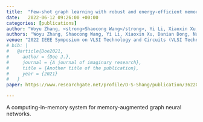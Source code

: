 ```yaml
---
title:  "Few-shot graph learning with robust and energy-efficient memory-augmented graph neural network (MAGNN) based on homogeneous computing-in-memory"
date:   2022-06-12 09:26:00 +00:00
categories: [publications]
author: "Woyu Zhang, <strong>Shaocong Wang</strong>, Yi Li, Xiaoxin Xu, Danian Dong, Nanjia Jiang, Fei Wang, Zeyu Guo, Renrui Fang, Chunmeng Dou, Kai Ni, Zhongrui Wang, Dashan Shang, Ming Liu"
authors: "Woyu Zhang, Shaocong Wang, Yi Li, Xiaoxin Xu, Danian Dong, Nanjia Jiang, Fei Wang, Zeyu Guo, Renrui Fang, Chunmeng Dou, Kai Ni, Zhongrui Wang, Dashan Shang, Ming Liu"
venue: "2022 IEEE Symposium on VLSI Technology and Circuits (VLSI Technology and Circuits)"
# bib: |
#   @article{Doe2021,
#     author = {Doe J.},
#     journal = {A journal of imaginary research},
#     title = {Another title of the publication},
#     year = {2021}
#   }
paper: https://www.researchgate.net/profile/D-S-Shang/publication/362206145_Few-shot_graph_learning_with_robust_and_energy-efficient_memory-augmented_graph_neural_network_MAGNN_based_on_homogeneous_computing-in-memory/links/62dfa5984246456b55e817a8/Few-shot-graph-learning-with-robust-and-energy-efficient-memory-augmented-graph-neural-network-MAGNN-based-on-homogeneous-computing-in-memory.pdf

---
```

A computing-in-memory system for memory-augmented graph neural networks. 

